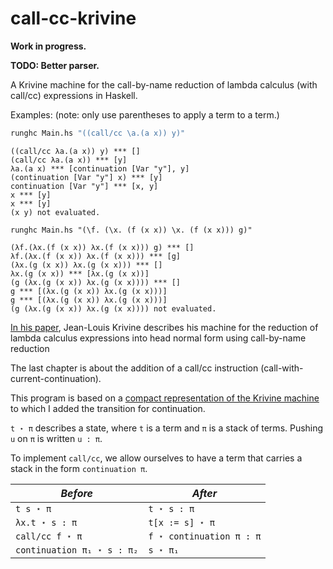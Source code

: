 # call-cc-krivine

**Work in progress.**

**TODO: Better parser.**

A Krivine machine for the call-by-name reduction of lambda calculus (with call/cc) expressions in Haskell.  
  
Examples: (note: only use parentheses to apply a term to a term.)  

```hs  
runghc Main.hs "((call/cc \a.(a x)) y)"
```
```  
((call/cc λa.(a x)) y) *** []
(call/cc λa.(a x)) *** [y]
λa.(a x) *** [continuation [Var "y"], y]
(continuation [Var "y"] x) *** [y]
continuation [Var "y"] *** [x, y]
x *** [y]
x *** [y]
(x y) not evaluated.
```  

```
runghc Main.hs "(\f. (\x. (f (x x)) \x. (f (x x))) g)"
```

```
(λf.(λx.(f (x x)) λx.(f (x x))) g) *** []
λf.(λx.(f (x x)) λx.(f (x x))) *** [g]
(λx.(g (x x)) λx.(g (x x))) *** []
λx.(g (x x)) *** [λx.(g (x x))]
(g (λx.(g (x x)) λx.(g (x x)))) *** []
g *** [(λx.(g (x x)) λx.(g (x x)))]
g *** [(λx.(g (x x)) λx.(g (x x)))]
(g (λx.(g (x x)) λx.(g (x x)))) not evaluated.
```

[In his paper](https://www.irif.fr/~krivine/articles/lazymach.pdf), Jean-Louis Krivine describes his machine for the reduction of lambda calculus expressions into head normal form using call-by-name reduction
  
The last chapter is about the addition of a call/cc instruction (call-with-current-continuation).  
  
This program is based on a [compact representation of the Krivine machine](https://hal.inria.fr/hal-01479035/document) to which I added the transition for continuation.  
    
``t ⋆ π`` describes a state, where ``t`` is a term and ``π`` is a stack of terms. Pushing ``u`` on  ``π`` is written ``u : π``.  
  
To implement ``call/cc``, we allow ourselves to have a term that carries a stack in the form ``continuation π``.  


*Before* |*After*|
|- |-  
|``t s ⋆ π`` | ``t ⋆ s : π`` 
|``λx.t ⋆ s : π`` | ``t[x := s] ⋆ π`` 
|``call/cc f ⋆ π`` |``f ⋆ continuation π : π`` 
| ``continuation π₁ ⋆ s : π₂`` | ``s ⋆ π₁`` 

